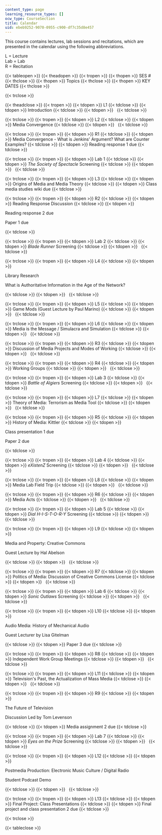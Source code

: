 ```yaml
---
content_type: page
learning_resource_types: []
ocw_type: CourseSection
title: Calendar
uid: ebeb9252-9070-0955-c900-df7c35d8e457
---
```


This course contains lectures, lab sessions and recitations, which are presented in the calendar using the following abbreviations.

L = Lecture  
Lab = Lab  
R = Recitation

{{< tableopen >}}
{{< theadopen >}}
{{< tropen >}}
{{< thopen >}}
SES #
{{< thclose >}}
{{< thopen >}}
Topics
{{< thclose >}}
{{< thopen >}}
KEY DATES
{{< thclose >}}

{{< trclose >}}

{{< theadclose >}}
{{< tropen >}}
{{< tdopen >}}
L1
{{< tdclose >}}
{{< tdopen >}}
Introduction
{{< tdclose >}}
{{< tdopen >}}
 
{{< tdclose >}}

{{< trclose >}}
{{< tropen >}}
{{< tdopen >}}
L2
{{< tdclose >}}
{{< tdopen >}}
Media Convergence
{{< tdclose >}}
{{< tdopen >}}
 
{{< tdclose >}}

{{< trclose >}}
{{< tropen >}}
{{< tdopen >}}
R1
{{< tdclose >}}
{{< tdopen >}}
Media Convergence - What is Jenkins' Argument? What are Counter Examples?
{{< tdclose >}}
{{< tdopen >}}
Reading response 1 due
{{< tdclose >}}

{{< trclose >}}
{{< tropen >}}
{{< tdopen >}}
Lab 1
{{< tdclose >}}
{{< tdopen >}}
_The Society of Spectacle_ Screening
{{< tdclose >}}
{{< tdopen >}}
 
{{< tdclose >}}

{{< trclose >}}
{{< tropen >}}
{{< tdopen >}}
L3
{{< tdclose >}}
{{< tdopen >}}
Origins of Media and Media Theory
{{< tdclose >}}
{{< tdopen >}}
Class media studies wiki due
{{< tdclose >}}

{{< trclose >}}
{{< tropen >}}
{{< tdopen >}}
R2
{{< tdclose >}}
{{< tdopen >}}
Reading Response Discussion
{{< tdclose >}}
{{< tdopen >}}


Reading response 2 due

Paper 1 due


{{< tdclose >}}

{{< trclose >}}
{{< tropen >}}
{{< tdopen >}}
Lab 2
{{< tdclose >}}
{{< tdopen >}}
_Blade Runner_ Screening
{{< tdclose >}}
{{< tdopen >}}
 
{{< tdclose >}}

{{< trclose >}}
{{< tropen >}}
{{< tdopen >}}
L4
{{< tdclose >}}
{{< tdopen >}}


Library Research

What is Authoritative Information in the Age of the Network?


{{< tdclose >}}
{{< tdopen >}}
 
{{< tdclose >}}

{{< trclose >}}
{{< tropen >}}
{{< tdopen >}}
L5
{{< tdclose >}}
{{< tdopen >}}
Game Mods (Guest Lecture by Paul Marino)
{{< tdclose >}}
{{< tdopen >}}
 
{{< tdclose >}}

{{< trclose >}}
{{< tropen >}}
{{< tdopen >}}
L6
{{< tdclose >}}
{{< tdopen >}}
Media is the Message / Simulacra and Simulation
{{< tdclose >}}
{{< tdopen >}}
 
{{< tdclose >}}

{{< trclose >}}
{{< tropen >}}
{{< tdopen >}}
R3
{{< tdclose >}}
{{< tdopen >}}
Discussion of Media Projects and Modes of Working
{{< tdclose >}}
{{< tdopen >}}
 
{{< tdclose >}}

{{< trclose >}}
{{< tropen >}}
{{< tdopen >}}
R4
{{< tdclose >}}
{{< tdopen >}}
Working Groups
{{< tdclose >}}
{{< tdopen >}}
 
{{< tdclose >}}

{{< trclose >}}
{{< tropen >}}
{{< tdopen >}}
Lab 3
{{< tdclose >}}
{{< tdopen >}}
_Battle of Algiers_ Screening
{{< tdclose >}}
{{< tdopen >}}
 
{{< tdclose >}}

{{< trclose >}}
{{< tropen >}}
{{< tdopen >}}
L7
{{< tdclose >}}
{{< tdopen >}}
Theory of Media: Terrorism as Media Tool
{{< tdclose >}}
{{< tdopen >}}
 
{{< tdclose >}}

{{< trclose >}}
{{< tropen >}}
{{< tdopen >}}
R5
{{< tdclose >}}
{{< tdopen >}}
History of Media: Kittler
{{< tdclose >}}
{{< tdopen >}}


Class presentation 1 due

Paper 2 due


{{< tdclose >}}

{{< trclose >}}
{{< tropen >}}
{{< tdopen >}}
Lab 4
{{< tdclose >}}
{{< tdopen >}}
_eXistenZ_ Screening
{{< tdclose >}}
{{< tdopen >}}
 
{{< tdclose >}}

{{< trclose >}}
{{< tropen >}}
{{< tdopen >}}
L8
{{< tdclose >}}
{{< tdopen >}}
Media Lab Field Trip
{{< tdclose >}}
{{< tdopen >}}
 
{{< tdclose >}}

{{< trclose >}}
{{< tropen >}}
{{< tdopen >}}
R6
{{< tdclose >}}
{{< tdopen >}}
Media Acts
{{< tdclose >}}
{{< tdopen >}}
 
{{< tdclose >}}

{{< trclose >}}
{{< tropen >}}
{{< tdopen >}}
Lab 5
{{< tdclose >}}
{{< tdopen >}}
_Dial H-I-S-T-O-R-Y_ Screening
{{< tdclose >}}
{{< tdopen >}}
 
{{< tdclose >}}

{{< trclose >}}
{{< tropen >}}
{{< tdopen >}}
L9
{{< tdclose >}}
{{< tdopen >}}


Media and Property: Creative Commons

Guest Lecture by Hal Abelson


{{< tdclose >}}
{{< tdopen >}}
 
{{< tdclose >}}

{{< trclose >}}
{{< tropen >}}
{{< tdopen >}}
R7
{{< tdclose >}}
{{< tdopen >}}
Politics of Media: Discussion of Creative Commons License
{{< tdclose >}}
{{< tdopen >}}
 
{{< tdclose >}}

{{< trclose >}}
{{< tropen >}}
{{< tdopen >}}
Lab 6
{{< tdclose >}}
{{< tdopen >}}
_Sonic Outlaws_ Screening
{{< tdclose >}}
{{< tdopen >}}
 
{{< tdclose >}}

{{< trclose >}}
{{< tropen >}}
{{< tdopen >}}
L10
{{< tdclose >}}
{{< tdopen >}}


Audio Media: History of Mechanical Audio

Guest Lecturer by Lisa Gitelman


{{< tdclose >}}
{{< tdopen >}}
Paper 3 due
{{< tdclose >}}

{{< trclose >}}
{{< tropen >}}
{{< tdopen >}}
R8
{{< tdclose >}}
{{< tdopen >}}
Independent Work Group Meetings
{{< tdclose >}}
{{< tdopen >}}
 
{{< tdclose >}}

{{< trclose >}}
{{< tropen >}}
{{< tdopen >}}
L11
{{< tdclose >}}
{{< tdopen >}}
Television's Past, the Actualization of Mass Media
{{< tdclose >}}
{{< tdopen >}}
 
{{< tdclose >}}

{{< trclose >}}
{{< tropen >}}
{{< tdopen >}}
R9
{{< tdclose >}}
{{< tdopen >}}


The Future of Television

Discussion Led by Tom Levenson


{{< tdclose >}}
{{< tdopen >}}
Media assignment 2 due
{{< tdclose >}}

{{< trclose >}}
{{< tropen >}}
{{< tdopen >}}
Lab 7
{{< tdclose >}}
{{< tdopen >}}
_Eyes on the Prize_ Screening
{{< tdclose >}}
{{< tdopen >}}
 
{{< tdclose >}}

{{< trclose >}}
{{< tropen >}}
{{< tdopen >}}
L12
{{< tdclose >}}
{{< tdopen >}}


Postmedia Production: Electronic Music Culture / Digital Radio

Student Podcast Demo


{{< tdclose >}}
{{< tdopen >}}
 
{{< tdclose >}}

{{< trclose >}}
{{< tropen >}}
{{< tdopen >}}
L13
{{< tdclose >}}
{{< tdopen >}}
Final Project: Class Presentations
{{< tdclose >}}
{{< tdopen >}}
Final project and class presentation 2 due
{{< tdclose >}}

{{< trclose >}}

{{< tableclose >}}